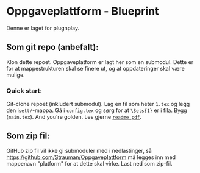 # Oppgaveplattform - Blueprint
Denne er laget for plugnplay.
## Som git repo (anbefalt):
Klon dette repoet. Oppgaveplatform er lagt her som en submodul. Dette er for at mappestrukturen skal se finere ut, og at oppdateringer skal være mulige.

### Quick start:
Git-clone repoet (inkludert submodul). Lag en fil som heter `1.tex` og legg den i`sett/`-mappa. Gå i `config.tex` og sørg for at `\Sets{1}` er i fila. Bygg (`main.tex`). And you're golden. Les gjerne [`readme.pdf`](https://github.com/Strauman/Oppgaveplattform/blob/master/readme.pdf).

## Som zip fil:
GitHub zip fil vil ikke gi submoduler med i nedlastinger, så https://github.com/Strauman/Oppgaveplattform må legges inn med mappenavn "platform" for at dette skal virke.
Last ned som zip-fil.
